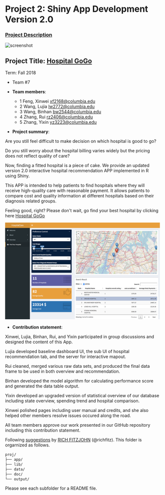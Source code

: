 # Project 2: Shiny App Development Version 2.0

### [Project Description](doc/project2_desc.md)

![screenshot](doc/screenshot2.png)
## Project Title: [Hospital GoGo](https://my-code-works-but-i-dont-know-why.shinyapps.io/hospital/)
Term: Fall 2018

+ Team #7
+ **Team members**: 
	+ 1 Feng, Xinwei xf2168@columbia.edu
	+ 2 Wang, Lujia lw2772@columbia.edu
	+ 3 Wang, Binhan bw2544@columbia.edu
	+ 4 Zhang, Rui rz2406@columbia.edu
	+ 5 Zhang, Yixin yz3223@columbia.edu

+ **Project summary**:

Are you still feel difficult to make decision on which hospital is good to go? 

Do you still worry about the hospital billing varies widely but the pricing does not reflect quality of care? 

Now, finding a fitted hospital is a piece of cake. We provide an updated version 2.0 interactive hospital recommendation APP implemented in R using Shiny.

This APP is intended to help patients to find hospitals where they will receive high-quality care with reasonable payment. It allows patients to compare cost and quality information at different hospitals based on their diagnosis related groups. 

Feeling good, right? Please don't wait, go find your best hospital by clicking here [Hospital GoGo](https://my-code-works-but-i-dont-know-why.shinyapps.io/hospital/)

![image](output/Screen.Shot.png)

+ **Contribution statement**:

Xinwei, Lujia, Binhan, Rui, and Yixin participated in group discussions and designed the content of this App. 

Lujia developed baseline dashboard UI, the sub UI of hospital recommendation tab, and the server for interactive mapout. 

Rui cleaned, merged various raw data sets, and produced the final data frame to be used in both overview and recommendation. 

Binhan developed the model algorithm for calculating performance score and generated the data table output. 

Yixin developed an upgraded version of statistical overview of our database including state overview, spending trend and hospital comparison. 

Xinwei polished pages including user manual and credits, and she also helped other members resolve issues occured along the road. 

All team members approve our work presented in our GitHub repository including this contribution statement.

Following [suggestions](http://nicercode.github.io/blog/2013-04-05-projects/) by [RICH FITZJOHN](http://nicercode.github.io/about/#Team) (@richfitz). This folder is orgarnized as follows.

```
proj/
├── app/
├── lib/
├── data/
├── doc/
└── output/
```

Please see each subfolder for a README file.

